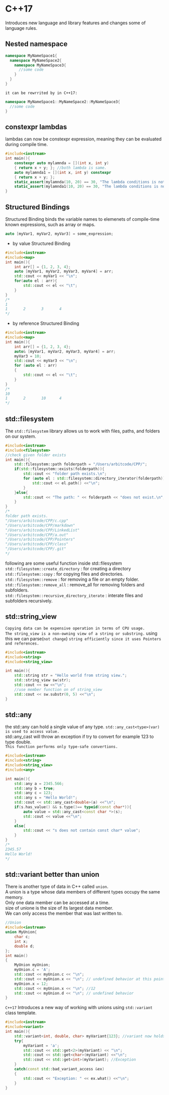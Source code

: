 # C++17
Introduces new language and library features and changes some of language rules.
## Nested namespace
```cpp
namespace MyNameSpace1{
  namespace MyNameSpace2{
    namespace MyNameSpace3{
      //some code
    }
  }
}
```
`it can be rewrrited by in C++17:`
```cpp
namespace MyNameSpace1::MyNameSpace2::MyNameSpace3{
  //some code
}
```
## constexpr lambdas
lambdas can now be constexpr expression, meaning they can be evaluated during compile time.
```cpp
#include<iostream>
int main(){
    constexpr auto mylamnda = [](int x, int y)
    { return x + y; }; //both lambda is same.
    auto mylamnda1 = [](int x, int y) constexpr
    { return x + y; };
    static_assert(mylamnda(10, 20) == 30, "The lambda conditions is not true");
    static_assert(mylamnda1(10, 20) == 30, "The lambda conditions is not true");
}
```
## Structured Bindings
Structured Binding binds the variable names to elemenets of compile-time known expressions, such as array or maps.
```cpp
auto [myVar1, myVar2, myVar3] = some_expression;
```
- by value Structured Binding
```cpp
#include<iostream>
#include<map>
int main(){
    int arr[] = {1, 2, 3, 4};
    auto [myVar1, myVar2, myVar3, myVar4] = arr;
    std::cout << myVar1 << "\n";
    for(auto el : arr){
        std::cout << el << "\t";
    }
}
/*
1
1       2       3       4
*/
```
- by reference Structured Binding
```cpp
#include<iostream>
#include<map>
int main(){
    int arr[] = {1, 2, 3, 4};
    auto& [myVar1, myVar2, myVar3, myVar4] = arr;
    myVar3 = 10;
    std::cout << myVar3 << "\n";
    for (auto el : arr)
    {
        std::cout << el << "\t";
    }
}
/*
10
1       2       10      4
*/
```
## std::filesystem
The `std::filesystem` library allows us to work with files, paths, and folders on our system.
```cpp
#include<iostream>
#include<filesystem>
//check given folder exists
int main(){
    std::filesystem::path folderpath = "/Users/arbitcode/CPP/";
    if(std::filesystem::exists(folderpath)){
        std::cout << "folder path exists.\n";
        for (auto el : std::filesystem::directory_iterator(folderpath)){
            std::cout << el.path() <<"\n";
        }
    }else{
        std::cout << "The path: " << folderpath << "does not exist.\n";
    }
}
/*
folder path exists.
"/Users/arbitcode/CPP/c.cpp"
"/Users/arbitcode/CPP/markdown"
"/Users/arbitcode/CPP/LinkedList"
"/Users/arbitcode/CPP/a.out"
"/Users/arbitcode/CPP/Pointers"
"/Users/arbitcode/CPP/class"
"/Users/arbitcode/CPP/.git"
*/
```
following are some useful function inside std::filesystem
`std::filesystem::create_directory` : for creating a directory<br>
`std::filesystem::copy` : for copying files and directories.<br>
`std::filesystem::remove` : for removing a file or an empty folder.<br>
`std::filesystem::remove_all` : remove_all for removing folders and subfolders.<br>
`std::filesystem::recursive_directory_iterate` : interate files and subfolders recursively.
## std::string_view
`Copying data can be expensive operation in terms of CPU usage.`<br>
`The string_view is a non-owning view of a string or substring.` using this we can parse(`not change`) `string efficiently since it uses Pointers and references.`

```cpp
#include<iostream>
#include<string>
#include<string_view>

int main(){
    std::string str = "Hello world from string view.";
    std::string_view sw(str);
    std::cout << sw <<"\n";
    //use member function on of string_view
    std::cout << sw.substr(0, 5) <<"\n";
}
```
## std::any
the std::any can hold a single value of any type.
`std::any_cast<type>(var) is used to access value.`<br>
std::any_cast will throw an exception if try to convert for example 123 to type double.<br>
`This function performs only type-safe convertions.`

```cpp
#include<iostream>
#include<string>
#include<string_view>
#include<any>

int main(){
    std::any a = 2345.566;
    std::any b = true;
    std::any c = 123;
    std::any s = "Hello World!";
    std::cout << std::any_cast<double>(a) <<"\n";
    if(s.has_value() && s.type()== typeid(const char*)){
        auto value = std::any_cast<const char *>(s);
        std::cout << value <<"\n";
    }
    else{
        std::cout << "s does not contain const char* value";
    }
}
/*
2345.57
Hello World!
*/
```
## std::variant better than union
There is another type of data in C++ called `union`.<br>
A union is a type whose data members of different types occupy the same memory.<br>
Only one data member can be accessed at a time.<br>
size of unione is the size of its largest data member.<br>
We can only access the member that was last written to.<br>
```cpp
//Union
#include<iostream>
union MyUnion{
    char c;
    int x;
    double d;
};
int main()
{
    MyUnion myUnion;
    myUnion.c = 'A';
    std::cout << myUnion.c << "\n";
    std::cout << myUnion.x << "\n"; // undefined behavior at this point.
    myUnion.x = 12;
    std::cout << myUnion.x << "\n"; //12
    std::cout << myUnion.d << "\n"; // undefined behavior
}
```
`C++17` Introduces a new way of working with unions using `std::variant` class template.
```cpp
#include<iostream>
#include<variant>
int main(){
    std::variant<int, double, char> myVariant{123}; //variant now holds int.
    try{
        myVariant = 'a';
        std::cout << std::get<2>(myVariant) << "\n";
        std::cout << std::get<char>(myVariant) <<"\n";
        std::cout << std::get<int>(myVariant); //Exception
    }
    catch(const std::bad_variant_access &ex)
    {
        std::cout << "Exception: " << ex.what() <<"\n";
    }
}
```


